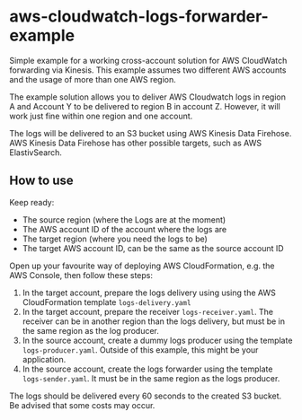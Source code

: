 # aws-cloudwatch-logs-forwarder-example
Simple example for a working cross-account solution for AWS CloudWatch forwarding via Kinesis.
This example assumes two different AWS accounts and the usage of more than one AWS region.

The example solution allows you to deliver AWS Cloudwatch logs in region A and Account Y to be delivered to region B in account Z. However, it will work just fine within one region and one account.

The logs will be delivered to an S3 bucket using AWS Kinesis Data Firehose. AWS Kinesis Data Firehose has other possible targets, such as AWS ElastivSearch.

## How to use

Keep ready:
* The source region (where the Logs are at the moment)
* The AWS account ID of the account where the logs are
* The target region (where you need the logs to be)
* The target AWS account ID, can be the same as the source account ID 

Open up your favourite way of deploying AWS CloudFormation, e.g. the AWS  Console, then follow these steps:

1. In the target account, prepare the logs delivery using using the AWS CloudFormation template `logs-delivery.yaml`
1. In the target account, prepare the receiver `logs-receiver.yaml`. The receiver can be in another region than the logs delivery, but must be in the same region as the log producer.
1. In the source account, create a dummy logs producer using the template `logs-producer.yaml`. Outside of this example, this might be your application.
1. In the source account, create the logs forwarder using the template `logs-sender.yaml`. It must be in the same region as the logs producer.

The logs should be delivered every 60 seconds to the created S3 bucket. Be advised that some costs may occur.
